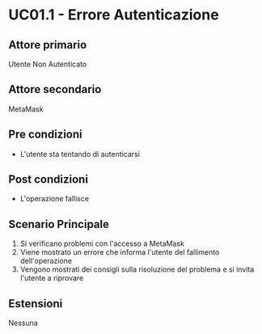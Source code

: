 # UC01.1 - Errore Autenticazione

## Attore primario
Utente Non Autenticato

## Attore secondario
MetaMask

## Pre condizioni
- L'utente sta tentando di autenticarsi

## Post condizioni
- L'operazione fallisce

## Scenario Principale
1. Si verificano problemi con l'accesso a MetaMask
2. Viene mostrato un errore che informa l'utente del fallimento dell'operazione
3. Vengono mostrati dei consigli sulla risoluzione del problema e si invita l'utente a riprovare

## Estensioni
Nessuna